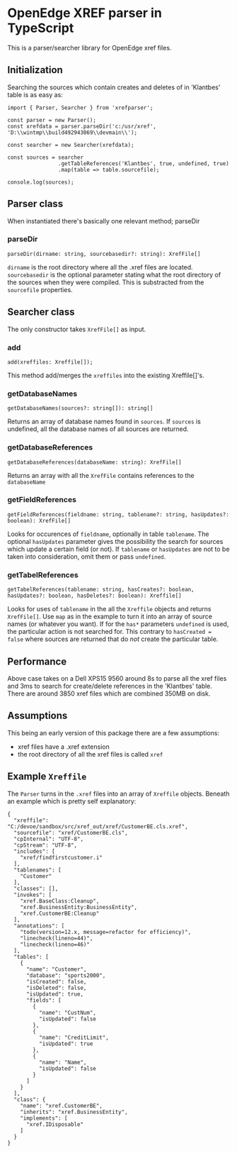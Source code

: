 # OpenEdge XREF parser in TypeScript

This is a parser/searcher library for OpenEdge xref files.

## Initialization

Searching the sources which contain creates and deletes of in 'Klantbes' table is as easy as:

```
import { Parser, Searcher } from 'xrefparser';

const parser = new Parser();
const xrefdata = parser.parseDir('c:/usr/xref', 'D:\\wintmp\\build492943069\\devmain\\');

const searcher = new Searcher(xrefdata);

const sources = searcher
                .getTableReferences('Klantbes', true, undefined, true)
                .map(table => table.sourcefile);

console.log(sources);

```

## Parser class
When instantiated there's basically one relevant method; parseDir

### parseDir
```
parseDir(dirname: string, sourcebasedir?: string): XrefFile[]
```

`dirname` is the root directory where all the .xref files are located.
`sourcebasedir` is the optional parameter stating what the root directory of the sources when they were compiled. This is substracted from the `sourcefile` properties.

## Searcher class
The only constructor takes `XrefFile[]` as input.

### add
```
add(xreffiles: Xreffile[]);
```

This method add/merges the `xreffiles` into the existing Xreffile[]'s.

### getDatabaseNames
```
getDatabaseNames(sources?: string[]): string[]
```

Returns an array of database names found in `sources`. If `sources` is undefined, all the database names of all sources are returned.

### getDatabaseReferences
```
getDatabaseReferences(databaseName: string): XrefFile[]
```

Returns an array  with all the `XrefFile` contains references to the `databaseName`

### getFieldReferences
```
getFieldReferences(fieldname: string, tablename?: string, hasUpdates?: boolean): XrefFile[]
```

Looks for occurences of `fieldname`, optionally in table `tablename`. The optional `hasUpdates` parameter gives the possibility the search for sources which update a certain field (or not). If `tablename` or `hasUpdates` are not to be taken into consideration, omit them or pass `undefined`.


### getTabelReferences
```
getTabelReferences(tablename: string, hasCreates?: boolean, hasUpdates?: boolean, hasDeletes?: boolean): Xreffile[]
```

Looks for uses of `tablename` in the all the `Xreffile` objects and returns `XrefFile[]`. Use `map` as in the example to turn it into an array of source names (or whatever you want). If for the `has*` parameters `undefined` is used, the particular action is not searched for. This contrary to `hasCreated = false` where sources are returned that do *not* create the particular table.

## Performance
Above case takes on a Dell XPS15 9560 around 8s to parse all the xref files and 3ms to search for create/delete references in the 'Klantbes' table.
There are around 3850 xref files which are combined 350MB on disk.

## Assumptions
This being an early version of this package there are a few assumptions:
- xref files have a .xref extension
- the root directory of all the xref files is called `xref`

## Example `Xreffile`
The `Parser` turns in the `.xref` files into an array of `Xreffile` objects. Beneath an example which is pretty self explanatory:
```
{
  "xreffile": "C:/devoe/sandbox/src/xref_out/xref/CustomerBE.cls.xref",
  "sourcefile": "xref/CustomerBE.cls",
  "cpInternal": "UTF-8",
  "cpStream": "UTF-8",
  "includes": [
    "xref/findfirstcustomer.i"
  ],
  "tablenames": [
    "Customer"
  ],
  "classes": [],
  "invokes": [
    "xref.BaseClass:Cleanup",
    "xref.BusinessEntity:BusinessEntity",
    "xref.CustomerBE:Cleanup"
  ],
  "annotations": [
    "todo(version=12.x, message=refactor for efficiency)",
    "linecheck(lineno=44)",
    "linecheck(lineno=46)"
  ],
  "tables": [
    {
      "name": "Customer",
      "database": "sports2000",
      "isCreated": false,
      "isDeleted": false,
      "isUpdated": true,
      "fields": [
        {
          "name": "CustNum",
          "isUpdated": false
        },
        {
          "name": "CreditLimit",
          "isUpdated": true
        },
        {
          "name": "Name",
          "isUpdated": false
        }
      ]
    }
  ],
  "class": {
    "name": "xref.CustomerBE",
    "inherits": "xref.BusinessEntity",
    "implements": [
      "xref.IDisposable"
    ]
  }
}
```
